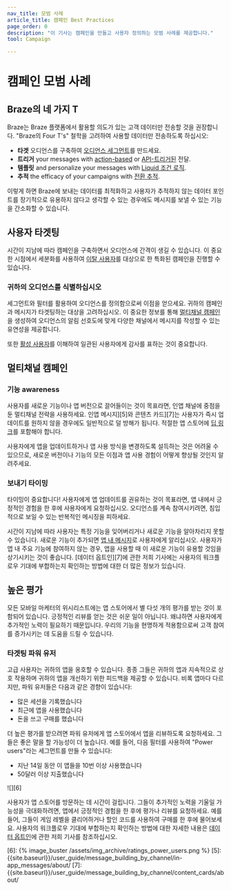 ```yaml
---
nav_title: 모범 사례
article_title: 캠페인 Best Practices
page_order: 0
description: "이 기사는 캠페인을 만들고 사용자 정의하는 모범 사례를 제공합니다."
tool: Campaign

---
```


# 캠페인 모범 사례

## Braze의 네 가지 T

Braze는 Braze 플랫폼에서 활용할 의도가 있는 고객 데이터만 전송할 것을 권장합니다. "Braze의 Four T's" 철학을 고려하여 사용할 데이터만 전송하도록 하십시오:

- **타겟** 오디언스를 구축하여 [오디언스 세그먼트]({{site.baseurl}}/user_guide/engagement_tools/segments/)를 만드세요.
- **트리거** your messages with [action-based]({{site.baseurl}}/user_guide/engagement_tools/campaigns/building_campaigns/delivery_types/triggered_delivery#action-based-delivery) or [API-트리거된]({{site.baseurl}}/user_guide/engagement_tools/campaigns/building_campaigns/delivery_types/api_triggered_delivery/) 전달.
- **템플릿** and personalize your messages with [Liquid 조건 로직]({{site.baseurl}}/user_guide/personalization_and_dynamic_content/liquid).
- **추적** the efficacy of your campaigns with [전환 추적]({{site.baseurl}}/user_guide/engagement_tools/campaigns/building_campaigns/conversion_events?redirected=true#conversion-events).

이렇게 하면 Braze에 보내는 데이터를 최적화하고 사용자가 추적하지 않는 데이터 포인트를 장기적으로 유용하지 않다고 생각할 수 있는 경우에도 메시지를 보낼 수 있는 기능을 간소화할 수 있습니다. 

## 사용자 타겟팅

시간이 지남에 따라 캠페인을 구축하면서 오디언스에 간격이 생길 수 있습니다. 이 중요한 시점에서 세분화를 사용하여 [이탈 사용자]({{site.baseurl}}/user_guide/engagement_tools/campaigns/ideas_and_strategies/capturing_lapsing_users/)를 대상으로 한 특화된 캠페인을 진행할 수 있습니다. 

### 귀하의 오디언스를 식별하십시오

세그먼트와 필터를 활용하여 오디언스를 정의함으로써 이점을 얻으세요. 귀하의 캠페인과 메시지가 타겟팅하는 대상을 고려하십시오. 이 중요한 정보를 통해 [멀티채널 캠페인]({{site.baseurl}}/user_guide/engagement_tools/campaigns/faq/#how-do-you-create-a-multichannel-campaign)을 생성하여 오디언스의 알림 선호도에 맞게 다양한 채널에서 메시지를 작성할 수 있는 유연성을 제공합니다.

또한 [활성 사용자]({{site.baseurl}}/user_guide/engagement_tools/campaigns/ideas_and_strategies/active_user_campaigns/)를 이해하여 일관된 사용자에게 감사를 표하는 것이 중요합니다.

## 멀티채널 캠페인

### 기능 awareness

사용자를 새로운 기능이나 앱 버전으로 끌어들이는 것이 목표라면, 인앱 채널에 중점을 둔 멀티채널 전략을 사용하세요. 인앱 메시지][5]와 콘텐츠 카드][7]는 사용자가 즉시 업데이트를 원하지 않을 경우에도 일반적으로 덜 방해가 됩니다. 적절한 앱 스토어에 [딥 링크]({{site.baseurl}}/user_guide/personalization_and_dynamic_content/deep_linking_to_in-app_content/)를 포함해야 합니다.

사용자에게 앱을 업데이트하거나 앱 사용 방식을 변경하도록 설득하는 것은 어려울 수 있으므로, 새로운 버전이나 기능의 모든 이점과 앱 사용 경험이 어떻게 향상될 것인지 알려주세요. 

### 보내기 타이밍

타이밍이 중요합니다! 사용자에게 앱 업데이트를 권유하는 것이 목표라면, 앱 내에서 긍정적인 경험을 한 후에 사용자에게 요청하십시오. 오디언스를 계속 참여시키려면, 침입적으로 보일 수 있는 반복적인 메시징을 피하세요.

시간이 지남에 따라 사용자는 특정 기능을 잊어버리거나 새로운 기능을 알아차리지 못할 수 있습니다. 새로운 기능이 추가되면 [앱 내 메시지]({{site.baseurl}}/user_guide/message_building_by_channel/in-app_messages/about/)로 사용자에게 알리십시오. 사용자가 앱 내 주요 기능에 참여하지 않는 경우, 앱을 사용할 때 이 새로운 기능이 유용할 것임을 상기시키는 것이 좋습니다. \[데이터 옵트인][7]에 관한 저희 기사에는 사용자의 워크플로우 기대에 부합하는지 확인하는 방법에 대한 더 많은 정보가 있습니다. 

## 높은 평가

모든 모바일 마케터의 위시리스트에는 앱 스토어에서 별 다섯 개의 평가를 받는 것이 포함되어 있습니다. 긍정적인 리뷰를 얻는 것은 쉬운 일이 아닙니다. 왜냐하면 사용자에게 추가적인 노력이 필요하기 때문입니다. 우리의 기능을 현명하게 적용함으로써 고객 참여를 증가시키는 데 도움을 드릴 수 있습니다.

### 타겟팅 파워 유저

고급 사용자는 귀하의 앱을 옹호할 수 있습니다. 종종 그들은 귀하의 앱과 지속적으로 상호 작용하며 귀하의 앱을 개선하기 위한 피드백을 제공할 수 있습니다. 비록 앱마다 다르지만, 파워 유저들은 다음과 같은 경향이 있습니다:

- 많은 세션을 기록했습니다
- 최근에 앱을 사용했습니다
- 돈을 쓰고 구매를 했습니다

더 높은 평가를 받으려면 파워 유저에게 앱 스토어에서 앱을 리뷰하도록 요청하세요. 그들은 좋은 말을 할 가능성이 더 높습니다. 예를 들어, 다음 필터를 사용하여 "Power users"라는 세그먼트를 만들 수 있습니다:
- 지난 14일 동안 이 앱들을 10번 이상 사용했습니다
- 50달러 이상 지출했습니다

![][6]

사용자가 앱 스토어를 방문하는 데 시간이 걸립니다. 그들이 추가적인 노력을 기울일 가능성을 극대화하려면, 앱에서 긍정적인 경험을 한 후에 평가나 리뷰를 요청하세요. 예를 들어, 그들이 게임 레벨을 클리어하거나 할인 코드를 사용하여 구매를 한 후에 물어보세요. 사용자의 워크플로우 기대에 부합하는지 확인하는 방법에 대한 자세한 내용은 [데이터 옵트인]({{site.baseurl}}/user_guide/message_building_by_channel/email/managing_user_subscriptions/#subscription-states)에 관한 저희 기사를 참조하십시오.


[6]: {% image_buster /assets/img_archive/ratings_power_users.png %}
[5]: {{site.baseurl}}/user_guide/message_building_by_channel/in-app_messages/about/
[7]: {{site.baseurl}}/user_guide/message_building_by_channel/content_cards/about/